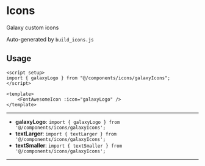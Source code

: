 # Icons

Galaxy custom icons

Auto-generated by `build_icons.js`

## Usage

```vue
<script setup>
import { galaxyLogo } from "@/components/icons/galaxyIcons";
</script>

<template>
    <FontAwesomeIcon :icon="galaxyLogo" />
</template>
```

---

- **galaxyLogo**: `import { galaxyLogo } from '@/components/icons/galaxyIcons';`
- **textLarger**: `import { textLarger } from '@/components/icons/galaxyIcons';`
- **textSmaller**: `import { textSmaller } from '@/components/icons/galaxyIcons';`

---

